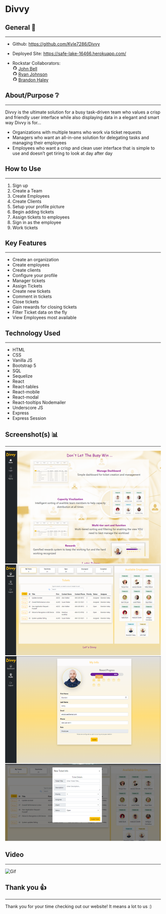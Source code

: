 # Divvy

## General 📖
---    
- Github:    https://github.com/Kyle7286/Divvy
- Deployed Site: https://safe-lake-16466.herokuapp.com/

- Rockstar Collaborators:<br>
    <img src="./assets/readme/github.png" alt="github logo" width="15"/> [John Bell](https://github.com/jdbell123)<br>
    <img src="./assets/readme/github.png" alt="github logo" width="15"/> [Ryan Johnson](https://github.com/wryanj)<br>
    <img src="./assets/readme/github.png" alt="github logo" width="15"/> [Brandon Haley](https://github.com/kyle7286)<br>

## About/Purpose ❔
---
Divvy is the ultimate solution for a busy task-driven team who values a crisp and friendly user interface while also displaying data in a elegant and smart way
Divvy is for...
* Organizations with multiple teams who work via ticket requests
* Managers who want an all-in-one solution for delegating tasks and managing their employees
* Employees who want a crisp and clean user interface that is simple to use and doesn’t get tiring to look at day after day
 

## How to Use
---
1. Sign up
2. Create a Team
3. Create Employees
4. Create Clients
5. Setup your profile picture
6. Begin adding tickets
7. Assign tickets to employees
8. Sign in as the employee
9. Work tickets

## Key Features
---
* Create an organization
* Create employees
* Create clients
* Configure your profile
* Manager tickets
* Assign Tickets
* Create new tickets
* Comment in tickets
* Close tickets
* Gain rewards for closing tickets
* Filter Ticket data on the fly
* View Employees most available

## Technology Used
---
* HTML
* CSS
* Vanilla JS
* Bootstrap 5
* SQL
* Sequelize
* React
* React-tables
* React-mobile
* React-modal
* React-tooltips Nodemailer
* Underscore JS
* Express
* Express Session

## Screenshot(s) 📊
---
![Image](./assets/readme/ss1.png)
![Image](./assets/readme/ss2.png)
![Image](./assets/readme/ss3.png)
![Image](./assets/readme/ss4.png)

## Video
---
![Gif](./assets/readme/divvy.gif)

## Thank you 👍 
---
Thank you for your time checking out our website! It means a lot to us :)